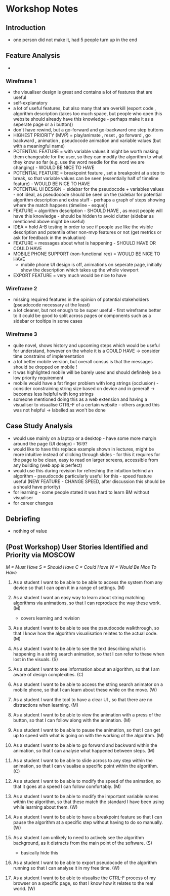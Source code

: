 # Workshop Notes 

## Introduction   

- one person did not make it, had 5 people turn up in the end
## Feature Analysis 
- 
### Wireframe 1  

- the visualiser design is great and contains a lot of features that are useful 
- self-explanatory 
- a lot of useful features, but also many that are overkill (export code , algorithm description (takes too much space, but people who open this website should already have this knowledge - perhaps make it as a seperate page or a i button)) 
- don't have rewind, but a go-forward and go-backward one step buttons 
- HIGHEST PRIORITY (MVP) = play/animate , reset , go forward , go backward , animation , pseudocode animation and variable values (but with a meaningful name) 
- POTENTIAL FEATURE = with variable values it might be worth making them changeable for the user, so they can modify the algorithm to what they know so far (e.g. use the word needle for the word we are changing) - WOULD BE NICE TO HAVE
- POTENTIAL FEATURE  = breakpoint feature , set a breakpoint at a step to break, so that variable values can be seen (essentially half of timeline feature) - WOULD BE NICE TO HAVE 
- POTENTIAL UI DESIGN = sidebar for the pseudocode + variables values - not ideal, as pseudocode should be seen on the (sidebar for potential algorithm description and extra stuff - perhaps a graph of steps showing where the match happens (timeline - esque)) 
- FEATURE = algorithm description - SHOULD HAVE , as most people will have this knowledge - should be hidden to avoid clutter (sidebar as mentioned above might be useful) 
- IDEA = hold A-B testing in order to see if people use like the visible description and potentila other non-mvp features or not (get metrics or ask for feedback in the evaluation) 
- FEATURE = messages about what is happening - SHOULD HAVE OR COULD HAVE 
- MOBILE PHONE SUPPORT (non-functional req) = WOULD BE NICE TO HAVE    
    - mobile phone UI design is off, animations on seperate page, initially show the description which takes up the whole viewport
- EXPORT FEATURE = very much would be nice to have 
### Wireframe 2  
 
- missing required features in the opinion of potential stakeholders  (pseudocode necessary at the least)
- a lot cleaner, but not enough to be super useful - first wireframe better to it could be good to split across pages or components such as a sidebar or tooltips in some cases
 
### Wireframe 3   
- quite novel, shows history and upcoming steps which would be useful for understand, however on the whole it is a COULD HAVE -> consider time constrains of implementation
- a lot better mobile version, but overall consus is that the messages should be dropped on mobile ! 
- it was highlighted mobile will be barely used and should definitely be a low priority requirement  
- mobile would have a fat finger problem with long strings (occlusion) - consider constraining string size based on device and in general! -> becomes less helpful with long strings 
- someone mentioned doing this as a web extension and having a visualiser to visualise CTRL-F of a certain website - others argued this was not helpful -> labelled as won't be done
 
## Case Study Analysis
- would use mainly on a laptop or a desktop - have some more margin around the page (UI design) - 16:9? 
- would like to have this replace example shown in lectures, might be more intuitive instead of clicking through slides - for this it requires for the page to be clean, easy to read on larger screens, accessible from any building (web app is perfect) 
- would use this during revision for refreshing the intuition behind an algorithm - pseudocode particularly useful for this - speed feature useful (NEW FEATURE - CHANGE SPEED, after discussion this should be a should have priority) 
- for learning - some people stated it was hard to learn BM without visualiser  
- for career changes
 
## Debriefing 
 
- nothing of value 

## (Post Workshop) User Stories Identified and Priority via MOSCOW  
 
_M = Must Have_
_S = Should Have_ 
_C = Could Have_ 
_W = Would Be Nice To Have_

 
1. As a student I want to be able to be able to access the system from any device so that I can open it in a range of settings. (M)
 
2. As a student I want an easy way to learn about string matching algorithms via animations, so that I can reproduce the way these work.  (M)
    - covers learning and revision
 
3. As a student I want to be able to see the pseudocode walkthrough, so that I know how the algorithm visualisation relates to the actual code.  (M)

4. As a student I want to be able to see the text describing what is happening in a string search animation, so that I can refer to these when lost in the visuals. (S)
 
5. As a student I want to see information about an algorithm, so that I am aware of design complexities.  (C)
 
6. As a student I want to be able to access the string search animator on a mobile phone, so that I can learn about these while on the move. (W) 
 
7. As a student I want the tool to have a clear UI , so that there are no distractions when learning. (M) 
 
8. As a student I want to be able to view the animation with a press of the button, so that I can follow along with the animation. (M) 
 
9. As a student I want to be able to pause the animation, so that I can get up to speed with what is going on with the working of the algorithm. (M) 
 
10. As a student I want to be able to go forward and backward within the animation, so that I can analyse what happened between steps. (M)
 
11. As a student I want to be able to slide across to any step within the animation, so that I can visualise a specific point within the algorithm. (C) 
 
12. As a student I want to be able to modify the speed of the animation, so that it goes at a speed I can follow comfortably. (M) 
 
13. As a student I want to be able to modify the important variable names within the algorithm, so that these match the standard I have been using while learning about them. (W) 
  
14. As a student I want to be able to have a breakpoint feature so that I can pause the algorithm at a specific step without having to do so manually. (W) 
 
15. As a student I am unlikely to need to actively see the algorithm background, as it distracts from the main point of the software. (S) 
    - basically hide this
 
16. As a student I want to be able to export pseudocode of the algorithm running so that I can analyse it in my free time. (W) 
 
17. As a student I want to be able to visualise the CTRL-F process of my browser on a specific page, so that I know how it relates to the real world. (W)


